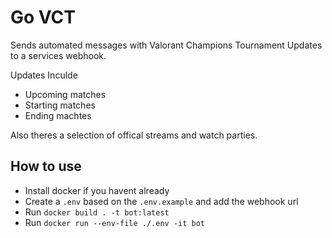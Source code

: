 # Go VCT

Sends automated messages with Valorant Champions Tournament Updates to a services webhook.

Updates Inculde

- Upcoming matches
- Starting matches
- Ending machtes

Also theres a selection of offical streams and watch parties.

## How to use

- Install docker if you havent already
- Create a `.env` based on the `.env.example` and add the webhook url
- Run `docker build . -t bot:latest`
- Run `docker run --env-file ./.env -it bot`
